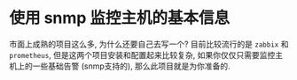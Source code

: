 # 使用 snmp 监控主机的基本信息

市面上成熟的项目这么多, 为什么还要自己去写一个?
目前比较流行的是 `zabbix` 和 `prometheus`, 但是这两个项目安装和配置起来比较复杂, 如果你仅仅只需要监控主机上的一些基础告警 (snmp支持的), 那么此项目就是为你准备的.



